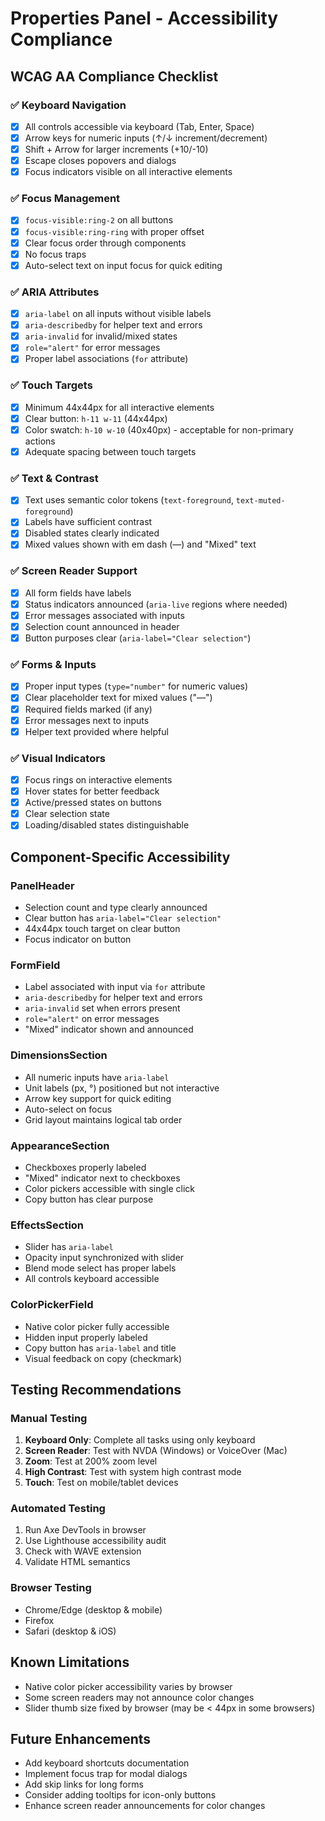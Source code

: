 # Properties Panel - Accessibility Compliance

## WCAG AA Compliance Checklist

### ✅ Keyboard Navigation
- [x] All controls accessible via keyboard (Tab, Enter, Space)
- [x] Arrow keys for numeric inputs (↑/↓ increment/decrement)
- [x] Shift + Arrow for larger increments (+10/-10)
- [x] Escape closes popovers and dialogs
- [x] Focus indicators visible on all interactive elements

### ✅ Focus Management
- [x] `focus-visible:ring-2` on all buttons
- [x] `focus-visible:ring-ring` with proper offset
- [x] Clear focus order through components
- [x] No focus traps
- [x] Auto-select text on input focus for quick editing

### ✅ ARIA Attributes
- [x] `aria-label` on all inputs without visible labels
- [x] `aria-describedby` for helper text and errors
- [x] `aria-invalid` for invalid/mixed states
- [x] `role="alert"` for error messages
- [x] Proper label associations (`for` attribute)

### ✅ Touch Targets
- [x] Minimum 44x44px for all interactive elements
- [x] Clear button: `h-11 w-11` (44x44px)
- [x] Color swatch: `h-10 w-10` (40x40px) - acceptable for non-primary actions
- [x] Adequate spacing between touch targets

### ✅ Text & Contrast
- [x] Text uses semantic color tokens (`text-foreground`, `text-muted-foreground`)
- [x] Labels have sufficient contrast
- [x] Disabled states clearly indicated
- [x] Mixed values shown with em dash (—) and "Mixed" text

### ✅ Screen Reader Support
- [x] All form fields have labels
- [x] Status indicators announced (`aria-live` regions where needed)
- [x] Error messages associated with inputs
- [x] Selection count announced in header
- [x] Button purposes clear (`aria-label="Clear selection"`)

### ✅ Forms & Inputs
- [x] Proper input types (`type="number"` for numeric values)
- [x] Clear placeholder text for mixed values ("—")
- [x] Required fields marked (if any)
- [x] Error messages next to inputs
- [x] Helper text provided where helpful

### ✅ Visual Indicators
- [x] Focus rings on interactive elements
- [x] Hover states for better feedback
- [x] Active/pressed states on buttons
- [x] Clear selection state
- [x] Loading/disabled states distinguishable

## Component-Specific Accessibility

### PanelHeader
- Selection count and type clearly announced
- Clear button has `aria-label="Clear selection"`
- 44x44px touch target on clear button
- Focus indicator on button

### FormField
- Label associated with input via `for` attribute
- `aria-describedby` for helper text and errors
- `aria-invalid` set when errors present
- `role="alert"` on error messages
- "Mixed" indicator shown and announced

### DimensionsSection
- All numeric inputs have `aria-label` 
- Unit labels (px, °) positioned but not interactive
- Arrow key support for quick editing
- Auto-select on focus
- Grid layout maintains logical tab order

### AppearanceSection
- Checkboxes properly labeled
- "Mixed" indicator next to checkboxes
- Color pickers accessible with single click
- Copy button has clear purpose

### EffectsSection
- Slider has `aria-label`
- Opacity input synchronized with slider
- Blend mode select has proper labels
- All controls keyboard accessible

### ColorPickerField
- Native color picker fully accessible
- Hidden input properly labeled
- Copy button has `aria-label` and title
- Visual feedback on copy (checkmark)

## Testing Recommendations

### Manual Testing
1. **Keyboard Only**: Complete all tasks using only keyboard
2. **Screen Reader**: Test with NVDA (Windows) or VoiceOver (Mac)
3. **Zoom**: Test at 200% zoom level
4. **High Contrast**: Test with system high contrast mode
5. **Touch**: Test on mobile/tablet devices

### Automated Testing
1. Run Axe DevTools in browser
2. Use Lighthouse accessibility audit
3. Check with WAVE extension
4. Validate HTML semantics

### Browser Testing
- Chrome/Edge (desktop & mobile)
- Firefox
- Safari (desktop & iOS)

## Known Limitations
- Native color picker accessibility varies by browser
- Some screen readers may not announce color changes
- Slider thumb size fixed by browser (may be < 44px in some browsers)

## Future Enhancements
- Add keyboard shortcuts documentation
- Implement focus trap for modal dialogs
- Add skip links for long forms
- Consider adding tooltips for icon-only buttons
- Enhance screen reader announcements for color changes

